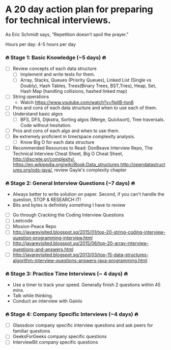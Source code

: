 # A 20 day action plan for preparing for technical interviews.

As Eric Schmidt says, “Repetition doesn’t spoil the prayer.”

Hours per day: 4-5 hours per day

### :fire: Stage 1: Basic Knowledge (~5 days) :fire:
- [ ] Review concepts of each data structure
    - [ ] Implement and write tests for them.
    - [ ] Array, Stacks, Queues (Priority Queues), Linked List (Single vs Doubly), Hash Tables, Trees(Binary Trees, BST,Tries), Heap, Set, Hash Map (handling collisions, hashed linked map)
- [ ] String operations
    - Watch https://www.youtube.com/watch?v=fIpliB-ton8
- [ ] Pros and cons of each data structure and when to use each of them.
- [ ] Understand basic algos
    - [ ] BFS, DFS, Dijkstra, Sorting algos (Merge, Quicksort), Tree traversals. Code without hesitation.
- [ ] Pros and cons of each algo and when to use them.
- [ ] Be extremely proficient in time/space complexity analysis.
    - [ ] Know Big O for each data structure
- [ ] Recommended Resources to Read: DonBeave Interview Repo, The Technical Interview Cheat Sheet, Big O Cheat Sheet, http://discrete.gr/complexity/, https://en.wikipedia.org/wiki/Book:Data_structures,http://opendatastructures.org/ods-java/, review Gayle's complexity chapter

### :fire: Stage 2: General Interview Questions (~7 days) :fire:
- Always better to write solution on paper. Second, if you can't handle the question, STOP & RESEARCH IT!
- Bits and bytes is definitely something I have to review
- [ ] Go through Cracking the Coding Interview Questions
- [ ] Leetcode
- [ ] Mission-Peace Repo
- [ ] http://javarevisited.blogspot.sg/2015/01/top-20-string-coding-interview-question-programming-interview.html
- [ ] http://javarevisited.blogspot.sg/2015/06/top-20-array-interview-questions-and-answers.html
- [ ] http://javarevisited.blogspot.sg/2013/03/top-15-data-structures-algorithm-interview-questions-answers-java-programming.html

### :fire: Stage 3: Practice Time Interviews (~ 4 days) :fire:
- Use a timer to track your speed. Generally finish 2 questions within 45 mins.
- Talk while thinking.
- Conduct an interview with Gainlo

### :fire: Stage 4: Company Specific Interviews (~4 days) :fire:
- [ ] Glassdoor company specific interview questions and ask peers for familiar questions
- [ ] GeeksForGeeks company specific questions
- [ ] InterviewBit company specific questions
